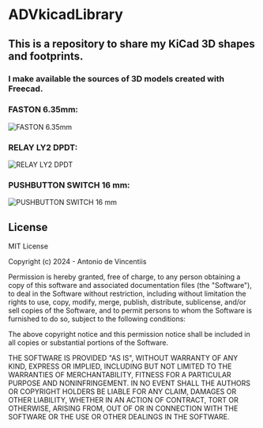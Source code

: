 # ADVkicadLibrary


## This is a repository to share my KiCad 3D shapes and  footprints.
### I make available the sources of 3D models created with Freecad.


### FASTON 6.35mm:


![FASTON 6.35mm](https://github.com/devincentiis/ADVkicadLibrary/blob/main/ADVlibrary.images/Faston6.35.jpg?raw=true)


### RELAY LY2 DPDT:


![RELAY LY2 DPDT](https://github.com/devincentiis/ADVkicadLibrary/blob/main/ADVlibrary.images/Relay_DPDT_LY2.jpg?raw=true)

### PUSHBUTTON SWITCH 16 mm:


![PUSHBUTTON SWITCH 16 mm](https://github.com/devincentiis/ADVkicadLibrary/blob/main/ADVlibrary.images/Relay_DPDTButtonPushSwitch16mm.jpg?raw=true)


## License

MIT License

Copyright (c) 2024 - Antonio de Vincentiis

Permission is hereby granted, free of charge, to any person obtaining a copy
of this software and associated documentation files (the "Software"), to deal
in the Software without restriction, including without limitation the rights
to use, copy, modify, merge, publish, distribute, sublicense, and/or sell
copies of the Software, and to permit persons to whom the Software is
furnished to do so, subject to the following conditions:

The above copyright notice and this permission notice shall be included in all
copies or substantial portions of the Software.

THE SOFTWARE IS PROVIDED "AS IS", WITHOUT WARRANTY OF ANY KIND, EXPRESS OR
IMPLIED, INCLUDING BUT NOT LIMITED TO THE WARRANTIES OF MERCHANTABILITY,
FITNESS FOR A PARTICULAR PURPOSE AND NONINFRINGEMENT. IN NO EVENT SHALL THE
AUTHORS OR COPYRIGHT HOLDERS BE LIABLE FOR ANY CLAIM, DAMAGES OR OTHER
LIABILITY, WHETHER IN AN ACTION OF CONTRACT, TORT OR OTHERWISE, ARISING FROM,
OUT OF OR IN CONNECTION WITH THE SOFTWARE OR THE USE OR OTHER DEALINGS IN THE
SOFTWARE.
